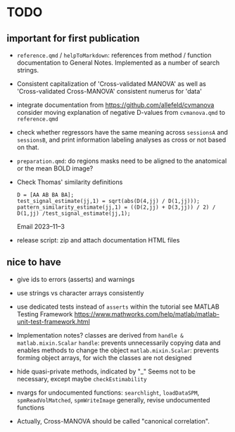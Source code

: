 # TODO

## important for first publication

-   `reference.qmd` / `helpToMarkdown`: references from method / function documentation to General Notes. Implemented as a number of search strings.

-   Consistent capitalization of 'Cross-validated MANOVA'
    as well as 'Cross-validated Cross-MANOVA'
    consistent numerus for 'data'

-   integrate documentation from <https://github.com/allefeld/cvmanova>
    consider moving explanation of negative D-values from `cvmanova.qmd` to `reference.qmd`

-   check whether regressors have the same meaning across `sessionsA` and `sessionsB`, and print information labeling analyses as cross or not based on that.

-   `preparation.qmd`: do regions masks need to be aligned to the anatomical or the mean BOLD image?

-   Check Thomas' similarity definitions
    ```
    D = [AA AB BA BA];
    test_signal_estimate(jj,1) = sqrt(abs(D(4,jj) / D(1,jj)));
    pattern_similarity_estimate(jj,1) = ((D(2,jj) + D(3,jj)) / 2) / D(1,jj) /test_signal_estimate(jj,1);
    ```
    Email 2023–11–3

-   release script: zip and attach documentation HTML files

## nice to have

-   give ids to errors (asserts) and warnings

-   use strings vs character arrays consistently

-   use dedicated tests instead of `asserts` within the tutorial
    see MATLAB Testing Framework
    https://www.mathworks.com/help/matlab/matlab-unit-test-framework.html

-   Implementation notes?
    classes are derived from `handle & matlab.mixin.Scalar`
    `handle`: prevents unnecessarily copying data and enables methods to change the object
    `matlab.mixin.Scalar`: prevents forming object arrays, for wich the classes are not designed

-   hide quasi-private methods, indicated by "_"
    Seems not to be necessary, except maybe `checkEstimability`

-   nvargs for undocumented functions: `searchlight`, `loadDataSPM`, `spmReadVolMatched`, `spmWriteImage`
    generally, revise undocumented functions

-   Actually, Cross-MANOVA should be called "canonical correlation".
